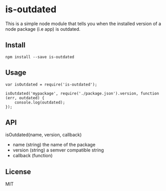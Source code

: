 # is-outdated

This is a simple node module that tells you when the installed version of a node package (i.e app) is outdated.

## Install

    npm install --save is-outdated

## Usage

    var isOutdated = require('is-outdated');

    isOutdated('mypackage', require('./package.json').version, function (err, outdated) {
        console.log(outdated);
    });

## API

isOutdated(name, version, callback)

* name (string) the name of the package
* version (string) a semver compatible string
* callback (function)

## License

MIT
